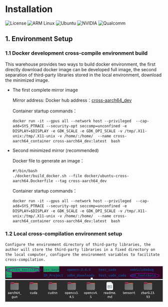 # Installation
![License](https://img.shields.io/badge/License-Apache%202.0-blue.svg?style=for-the-badge)
![ARM Linux](https://img.shields.io/badge/ARM_Linux-FCC624?style=for-the-badge&logo=linux&logoColor=black)
![Ubuntu](https://img.shields.io/badge/Ubuntu-E95420?style=for-the-badge&logo=ubuntu&logoColor=white)
![NVIDIA](https://img.shields.io/badge/NVIDIA-%2376B900.svg?style=for-the-badge&logo=nvidia&logoColor=white)
![Qualcomm](https://img.shields.io/badge/Qualcomm-3253DC?style=for-the-badge&logo=qualcomm&logoColor=white)

## 1. Environment Setup
### 1.1 Docker development cross-compile environment build
This warehouse provides two ways to build docker environment, the first directly download docker image can be developed full image, the second separation of third-party libraries stored in the local environment, download the minimized image.
- The first complete mirror image

    Mirror address: Docker hub address：[cross-aarch64_dev](https://hub.docker.com/r/liwuhen/cross-aarch64_dev)

    Container startup commands：
    ```shell
    docker run -it --gpus all --network host --privileged  --cap-add=SYS_PTRACE --security-opt seccomp=unconfined -e DISPLAY=$DISPLAY -e GDK_SCALE -e GDK_DPI_SCALE -v /tmp/.X11-unix:/tmp/.X11-unix -v /home/:/home/  --name cross-aarch64_container cross-aarch64_dev:latest  bash
    ```

- Second minimized mirror (recommended)

    Docker file to generate an image：
    ```shell
    #!/bin/bash
    ./docker/build_docker.sh --file docker/ubuntu-cross-aarch64.Dockerfile --tag cross-aarch64_dev
    ```
    Container startup commands：
    ```shell
    docker run -it --gpus all --network host --privileged  --cap-add=SYS_PTRACE --security-opt seccomp=unconfined -e DISPLAY=$DISPLAY -e GDK_SCALE -e GDK_DPI_SCALE -v /tmp/.X11-unix:/tmp/.X11-unix -v /home/:/home/  --name cross-aarch64_container cross-aarch64_dev:latest  bash
    ```

### 1.2 Local cross-compilation environment setup

    Configure the environment directory of third-party libraries, the author will store the third-party libraries in a fixed directory on the local computer, configure the environment variables to facilitate cross-compilation.

![library1](./image.png)
![aarch64_toolchain2](./aarch64_toolchain.png)
